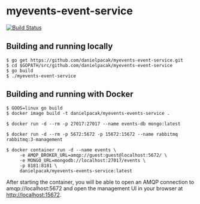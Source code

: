 # myevents-event-service

[![Build Status](https://travis-ci.org/danielpacak/myevents-event-service.svg?branch=master)](https://travis-ci.org/danielpacak/myevents-event-service)

## Building and running locally

```
$ go get https://github.com/danielpacak/myevents-event-service.git
$ cd $GOPATH/src/github.com/danielpacak/myevents-event-service
$ go build
$ ./myevents-event-service
```

## Building and running with Docker

```
$ GOOS=linux go build
$ docker image build -t danielpacak/myevents-events-service .
```

```
$ docker run -d --rm -p 27017:27017 --name events-db mongo:latest
```

```
$ docker run -d --rm -p 5672:5672 -p 15672:15672 --name rabbitmq rabbitmq:3-management
```

```
$ docker container run -d --name events \
     -e AMQP_BROKER_URL=amqp://guest:guest@localhost:5672/ \
     -e MONGO_URL=mongodb://localhost:27017/events \
     -p 8181:8181 \
     danielpacak/myevents-events-service:latest
```

After starting the container, you will be able to open an AMQP connection to
amqp://localhost:5672 and open the management UI in your browser at
[http://localhost:15672](http://localhost:15672).
